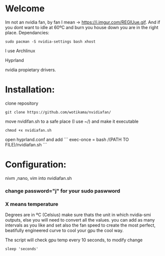 #  Welcome

Im not an nvidia fan, by fan I mean -> https://i.imgur.com/REGlUue.gif. And if you dont want to idle at 60ºC and burn you house down you are in the right place.
Dependancies:
```
sudo pacman -S nvidia-settings bash xhost
```
I use 
Archlinux

Hyprland

nvidia propietary drivers.

# Installation:
clone repository
```
git clone https://github.com/wotikama/nvidiafan/
```
move nvidifan.sh to a safe place (I use ~/) and make it executable
```
chmod +x nvidiafan.sh
```

open hyprland.conf and add
´´´
exec-once = bash /(PATH TO FILE)/nvidiafan.sh
´´´
# Configuration:
nivm ,nano, vim into nvidiafan.sh 
### change password="j" for your sudo paswword
### X means temperature 
Degrees are in ºC (Celsius) make sure thats the unit in which nvidia-smi outputs, else you will need to convert all the values.
you can add as many intervals as you like and set also the fan speed to create the most perfect, beatifully engineered curve to cool your gpu the cool way.

The script will check gpu temp every 10 seconds, to modify change
```
sleep 'seconds'
```

